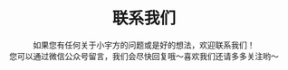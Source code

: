 ---
title : "联系我们"
subtitle : "如果您有任何关于小宇方的问题或是好的想法，欢迎联系我们！<br>
您可以通过微信公众号留言，我们会尽快回复哦～喜欢我们还请多多关注哟～"
contactItem:
# contact Item loop
  - title : "联系人：梁经理"
    icon : "images/icon/联系我们-联系人.png" # themify icon pack : https://themify.me/themify-icons
    list:
      - listItem : "177 1735 4212"
        
    # contact Item loop
  - title : "微信公众号"
    icon : "images/icon/联系我们-微信公众号.png" # themify icon pack : https://themify.me/themify-icons
    list:
      - listItem : "uniqube_cn"
        
    # contact Item loop
  - title : "地址"
    icon : "images/icon/联系我们-地址.png" # themify icon pack : https://themify.me/themify-icons
    list:
      - listItem : "上海市杨浦区国康路100号"
      - listItem : "上海国际设计中心2202"
---